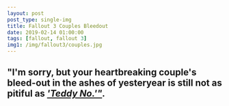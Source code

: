 ```yaml
---
layout: post
post_type: single-img
title: Fallout 3 Couples Bleedout
date: 2019-02-14 01:00:00
tags: [fallout, fallout 3]
img1: /img/fallout3/couples.jpg
---
```

## "I'm sorry, but your heartbreaking couple's bleed-out in the ashes of yesteryear is still not as pitiful as [*'Teddy No.'"*](/2018/12/20/Teddy-No.html).

